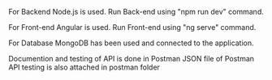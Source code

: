 For Backend Node.js is used.
Run Back-end using "npm run dev" command.

For Front-end Angular is used.
Run Front-end using "ng serve" command.

For Database MongoDB has been used and connected to the application.

Documention and testing of API is done in Postman
JSON file of Postman API testing is also attached in postman folder

